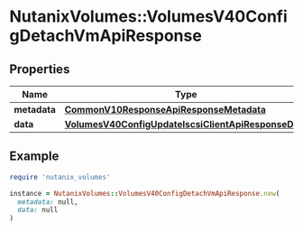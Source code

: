 # NutanixVolumes::VolumesV40ConfigDetachVmApiResponse

## Properties

| Name | Type | Description | Notes |
| ---- | ---- | ----------- | ----- |
| **metadata** | [**CommonV10ResponseApiResponseMetadata**](CommonV10ResponseApiResponseMetadata.md) |  | [optional] |
| **data** | [**VolumesV40ConfigUpdateIscsiClientApiResponseData**](VolumesV40ConfigUpdateIscsiClientApiResponseData.md) |  | [optional] |

## Example

```ruby
require 'nutanix_volumes'

instance = NutanixVolumes::VolumesV40ConfigDetachVmApiResponse.new(
  metadata: null,
  data: null
)
```

